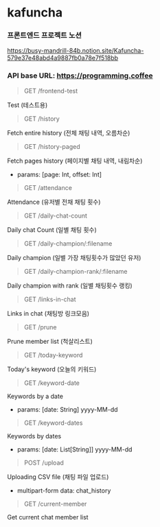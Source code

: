 # kafuncha

### 프론트엔드 프로젝트 노션

https://busy-mandrill-84b.notion.site/Kafuncha-579e37e48abd4a9887fb0a78e7f518bb

### API base URL: https://programming.coffee

> GET /frontend-test

Test (테스트용)

> GET /history

Fetch entire history (전체 채팅 내역, 오름차순)

> GET /history-paged

Fetch pages history (페이지별 채팅 내역, 내림차순)

- params: [page: Int, offset: Int]

> GET /attendance

Attendance (유저별 전채 채팅 횟수)

> GET /daily-chat-count

Daily chat Count (일별 채팅 횟수)

> GET /daily-champion/:filename

Daily champion (일별 가장 채팅횟수가 많았던 유저)

> GET /daily-champion-rank/:filename

Daily champion with rank (일별 채팅횟수 랭킹)

> GET /links-in-chat

Links in chat (채팅방 링크모음)

> GET /prune

Prune member list (척살리스트)

> GET /today-keyword

Today's keyword (오늘의 키워드)

> GET /keyword-date

Keywords by a date

- params: [date: String] yyyy-MM-dd

> GET /keyword-dates

Keywords by dates
  
- params: [date: List[String]] yyyy-MM-dd

> POST /upload

Uploading CSV file (채팅 파일 업로드)

- multipart-form data: chat_history

> GET /current-member

Get current chat member list
